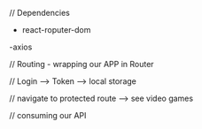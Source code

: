 
// Dependencies
- react-roputer-dom

-axios

// Routing
    - wrapping our APP in Router

// Login --> Token --> local storage

// navigate to protected route --> see video games

// consuming our API